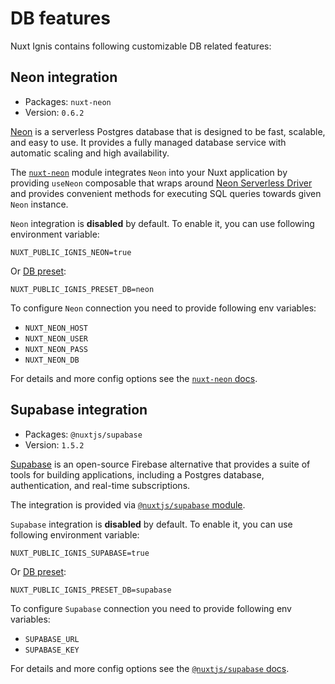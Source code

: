 # DB features

Nuxt Ignis contains following customizable DB related features:

## Neon integration

- Packages: `nuxt-neon`
- Version: `0.6.2`

[Neon](https://neon.tech/) is a serverless Postgres database that is designed to be fast, scalable, and easy to use. It provides a fully managed database service with automatic scaling and high availability.

The [`nuxt-neon`](https://github.com/AloisSeckar/nuxt-neon) module integrates `Neon` into your Nuxt application by providing `useNeon` composable that wraps around [Neon Serverless Driver](https://neon.com/docs/serverless/serverless-driver) and provides convenient methods for executing SQL queries towards given `Neon` instance.

`Neon` integration is **disabled** by default. To enable it, you can use following environment variable:

```env
NUXT_PUBLIC_IGNIS_NEON=true
```
Or [DB preset](/2-3-optional-features.html#db-preset):
```env
NUXT_PUBLIC_IGNIS_PRESET_DB=neon
```

To configure `Neon` connection you need to provide following env variables:
- `NUXT_NEON_HOST`
- `NUXT_NEON_USER`
- `NUXT_NEON_PASS`
- `NUXT_NEON_DB`

For details and more config options see the [`nuxt-neon` docs](https://github.com/AloisSeckar/nuxt-neon).

## Supabase integration

- Packages: `@nuxtjs/supabase`
- Version: `1.5.2`

[Supabase](https://supabase.com/) is an open-source Firebase alternative that provides a suite of tools for building applications, including a Postgres database, authentication, and real-time subscriptions.

The integration is provided via [`@nuxtjs/supabase` module](https://supabase.nuxtjs.org/).

`Supabase` integration is **disabled** by default. To enable it, you can use following environment variable:

```env
NUXT_PUBLIC_IGNIS_SUPABASE=true
```
Or [DB preset](/2-3-optional-features.html#db-preset):
```env
NUXT_PUBLIC_IGNIS_PRESET_DB=supabase
```

To configure `Supabase` connection you need to provide following env variables:
- `SUPABASE_URL`
- `SUPABASE_KEY`

For details and more config options see the [`@nuxtjs/supabase` docs](https://supabase.nuxtjs.org/getting-started/introduction).
